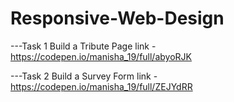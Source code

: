 # Responsive-Web-Design


---Task 1  Build a Tribute Page
   link - https://codepen.io/manisha_19/full/abyoRJK
   
---Task 2 Build a Survey Form
   link - https://codepen.io/manisha_19/full/ZEJYdRR
